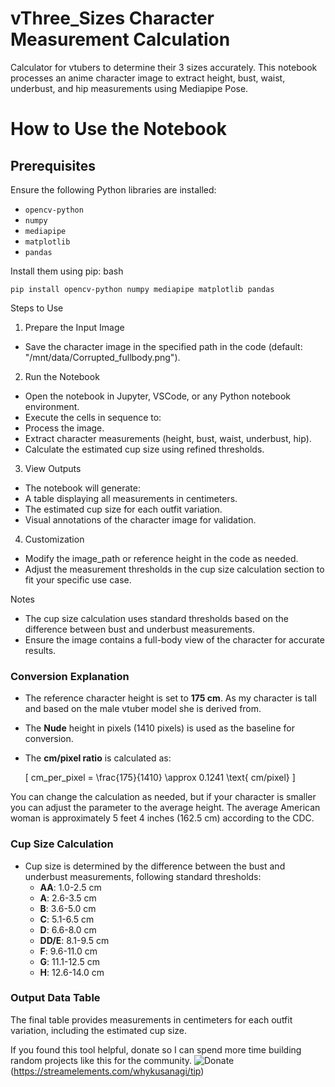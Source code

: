 # vThree_Sizes Character Measurement Calculation
Calculator for vtubers to determine their 3 sizes accurately.
This notebook processes an anime character image to extract height, bust, waist, underbust, and hip measurements using Mediapipe Pose.

# How to Use the Notebook

## Prerequisites

Ensure the following Python libraries are installed:

- `opencv-python`
- `numpy`
- `mediapipe`
- `matplotlib`
- `pandas`

Install them using pip:
bash
```
pip install opencv-python numpy mediapipe matplotlib pandas
```
Steps to Use

1. Prepare the Input Image
- Save the character image in the specified path in the code (default: "/mnt/data/Corrupted_fullbody.png").

2. Run the Notebook
- Open the notebook in Jupyter, VSCode, or any Python notebook environment.
- Execute the cells in sequence to:
- Process the image.
- Extract character measurements (height, bust, waist, underbust, hip).
- Calculate the estimated cup size using refined thresholds.

3. View Outputs
- The notebook will generate:
- A table displaying all measurements in centimeters.
- The estimated cup size for each outfit variation.
- Visual annotations of the character image for validation.

4. Customization
- Modify the image_path or reference height in the code as needed.
- Adjust the measurement thresholds in the cup size calculation section to fit your specific use case.

Notes
- The cup size calculation uses standard thresholds based on the difference between bust and underbust measurements.
- Ensure the image contains a full-body view of the character for accurate results.


### Conversion Explanation
- The reference character height is set to **175 cm**. As my character is tall and based on the male vtuber model she is derived from.
- The **Nude** height in pixels (1410 pixels) is used as the baseline for conversion.
- The **cm/pixel ratio** is calculated as:
  
  \[
  cm\_per\_pixel = \frac{175}{1410} \approx 0.1241 \text{ cm/pixel}
  \]

You can change the calculation as needed, but if your character is smaller you can adjust the parameter to the average height.
The average American woman is approximately 5 feet 4 inches (162.5 cm) according to the CDC.

### Cup Size Calculation
- Cup size is determined by the difference between the bust and underbust measurements, following standard thresholds:
  - **AA**: 1.0-2.5 cm
  - **A**: 2.6-3.5 cm
  - **B**: 3.6-5.0 cm
  - **C**: 5.1-6.5 cm
  - **D**: 6.6-8.0 cm
  - **DD/E**: 8.1-9.5 cm
  - **F**: 9.6-11.0 cm
  - **G**: 11.1-12.5 cm
  - **H**: 12.6-14.0 cm

### Output Data Table
The final table provides measurements in centimeters for each outfit variation, including the estimated cup size.

If you found this tool helpful, donate so I can spend more time building random projects like this for the community. 
![Donate](https://s3.whykusanagi.xyz/Simple_Header_Image.png)(https://streamelements.com/whykusanagi/tip)
